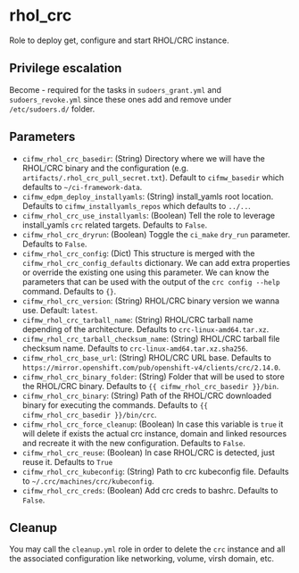 # rhol_crc

Role to deploy get, configure and start RHOL/CRC instance.

## Privilege escalation

Become - required for the tasks in `sudoers_grant.yml` and `sudoers_revoke.yml` since these ones add and remove under `/etc/sudoers.d/` folder.

## Parameters

* `cifmw_rhol_crc_basedir`: (String) Directory where we will have the RHOL/CRC binary and the configuration (e.g. `artifacts/.rhol_crc_pull_secret.txt`). Default to `cifmw_basedir` which defaults to `~/ci-framework-data`.
* `cifmw_edpm_deploy_installyamls`: (String) install_yamls root location. Defaults to `cifmw_installyamls_repos` which defaults to `../..`.
* `cifmw_rhol_crc_use_installyamls`: (Boolean) Tell the role to leverage install_yamls `crc` related targets. Defaults to `False`.
* `cifmw_rhol_crc_dryrun`: (Boolean) Toggle the `ci_make` `dry_run` parameter. Defaults to `False`.
* `cifmw_rhol_crc_config`: (Dict) This structure is merged with the `cifmw_rhol_crc_config_defaults` dictionary. We can add extra properties or override the existing one using this parameter. We can know the parameters that can be used with the output of the `crc config --help` command. Defaults to `{}`.
* `cifmw_rhol_crc_version`: (String) RHOL/CRC binary version we wanna use. Default: `latest`.
* `cifmw_rhol_crc_tarball_name`: (String) RHOL/CRC tarball name depending of the architecture. Defaults to `crc-linux-amd64.tar.xz`.
* `cifmw_rhol_crc_tarball_checksum_name`: (String) RHOL/CRC tarball file checksum name. Defaults to `crc-linux-amd64.tar.xz.sha256`.
* `cifmw_rhol_crc_base_url`: (String) RHOL/CRC URL base. Defaults to `https://mirror.openshift.com/pub/openshift-v4/clients/crc/2.14.0`.
* `cifmw_rhol_crc_binary_folder`: (String) Folder that will be used to store the RHOL/CRC binary. Defaults to `{{ cifmw_rhol_crc_basedir }}/bin`.
* `cifmw_rhol_crc_binary`: (String) Path of the RHOL/CRC downloaded binary for executing the commands. Defaults to `{{ cifmw_rhol_crc_basedir }}/bin/crc`.
* `cifmw_rhol_crc_force_cleanup`: (Boolean) In case this variable is `true` it will delete if exists the actual crc instance, domain and linked resources and recreate it with the new configuration. Defaults to `False`.
* `cifmw_rhol_crc_reuse`: (Boolean) In case RHOL/CRC is detected, just reuse it. Defaults to `True`
* `cifmw_rhol_crc_kubeconfig`: (String) Path to crc kubeconfig file. Defaults to `~/.crc/machines/crc/kubeconfig`.
* `cifmw_rhol_crc_creds`: (Boolean) Add crc creds to bashrc. Defaults to `False`.

## Cleanup

You may call the `cleanup.yml` role in order to delete the `crc` instance and all the associated configuration like networking, volume, virsh domain, etc.
